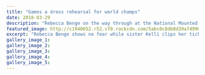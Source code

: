 ```yaml
---
title: "Games a dress rehearsal for world champs"
date: 2018-03-29
description: "Rebecca Benge on the way through at the National Mounted Games at Horse of the Year..."
featured_image: http://c1940652.r52.cf0.rackcdn.com/5abc0c8db8d39a749900115a/3U7NHALNTZAYVID2NS2BCQZEEY.jpg
excerpt: "Rebecca Benge shows no fear while sister Kelli clips her ticket on the way through at the National Mounted Games at Horse of the Year in Hastings last week."
gallery_image_1: 
gallery_image_2: 
gallery_image_3: 
gallery_image_4: 
gallery_image_5: 
---
```

